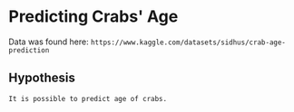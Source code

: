 # Predicting Crabs' Age

Data was found here: `https://www.kaggle.com/datasets/sidhus/crab-age-prediction`

## Hypothesis

    It is possible to predict age of crabs.

